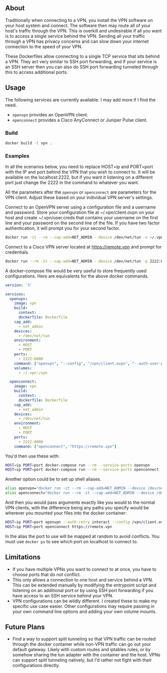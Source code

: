 
## About

Traditionally when connecting to a VPN, you install the VPN software on your host system and connect. The software then may route all of your host's traffic through the VPN. This is overkill and undesirable if all you want is to access a single service behind the VPN. Sending all your traffic through a VPN has privacy concerns and can slow down your internet connection to the speed of your VPN.

These Dockerfiles allow connecting to a single TCP service that sits behind a VPN. They act very similar to SSH port forwarding, and if your service is an SSH server then you can also do SSH port forwarding tunneled through this to access additional ports.

## Usage

The following services are currently available. I may add more if I find the need.
- `openvpn` provides an OpenVPN client.
- `openconnect` provides a Cisco AnyConnect or Juniper Pulse client.

### Build
```bash
docker build -t vpn .
```

### Examples
In all the scenarios below, you need to replace HOST=ip and PORT=port with the IP and port behind the VPN that you wish to connect to. It will be available on the localhost:2222, but if you want it listening on a different port just change the 2222 in the command to whatever you want.

All the parameters after the `openvpn` or `openconnect` are parameters for the VPN client. Adjust these based on your individual VPN server's settings.

Connect to an OpenVPN server using a configuration file and a username and password. Store your configuration file at ~/.vpn/client.ovpn on your host and create ~/.vpn/user.creds that contains your username on the first line and your password on the second line of the file. If you have two factor authentication, it will prompt you for your second factor.
```bash
docker run -it --rm --cap-add=NET_ADMIN --device /dev/net/tun -v ~/.vpn:/vpn -p 2222:8000 -e HOST=ip -e PORT=port vpn openvpn --auth-retry interact --config /vpn/client.ovpn --auth-user-pass /vpn/user.creds
```

Connect to a Cisco VPN server located at https://remote.vpn and prompt for credentials.
```bash
docker run --rm -it --cap-add=NET_ADMIN --device /dev/net/tun -p 2222:8000 -e HOST=ip -e PORT=port vpn openconnect https://remote.vpn
```

A docker-compose file would be very useful to store frequently used configurations. Here are equivalents for the above docker commands.
```yaml
version: '3'

services:
  openvpn:
    image: vpn
    build:
      context: .
      dockerfile: Dockerfile
    cap_add:
      - net_admin
    devices:
      - /dev/net/tun
    environment:
      - HOST
      - PORT
    ports:
      - 2222:8000
    command: ["openvpn", "--config", "/vpn/client.ovpn", "--auth-user-pass", "/vpn/user.creds", "--auth-retry", "interact"]
    volumes:
      - ~/.vpn:/vpn

  openconnect:
    image: vpn
    build:
      context: .
      dockerfile: Dockerfile
    cap_add:
      - net_admin
    devices:
      - /dev/net/tun
    environment:
      - HOST
      - PORT
    ports:
      - 2222:8000
    command: ["openconnect", "https://remote.vpn"]
```

You'd then use these with:
```bash
HOST=ip PORT=port docker-compose run --rm --service-ports openvpn
HOST=ip PORT=port docker-compose run --rm --service-ports openconnect
```

Another option could be to set up shell aliases.
```bash
alias openvpn="docker run -it --rm --cap-add=NET_ADMIN --device /dev/net/tun -v ~/.vpn:/vpn -P -e HOST=$HOST -e PORT=$PORT vpn openvpn"
alias openconnect="docker run --rm -it --cap-add=NET_ADMIN --device /dev/net/tun -P -e HOST=$HOST -e PORT=$PORT vpn openconnect"
```

And then you would pass arguments exactly like you would to the normal VPN clients, with the difference being any paths you specify would be wherever you mounted your files into the docker container:
```bash
HOST=ip PORT=port openvpn --auth-retry interact --config /vpn/client.ovpn --auth-user-pass /vpn/user.creds
HOST=ip PORT=port openconnect https://remote.vpn
```

In the alias the port to use will be mapped at random to avoid conflicts. You must use `docker ps` to see which port on localhost to connect to.

## Limitations
- If you have multiple VPNs you want to connect to at once, you have to choose ports that do not conflict.
- This only allows a connection to one host and service behind a VPN. This can be extended manually by modifying the entrypoint script and listening on an additional port or by using SSH port forwarding if you have access to an SSH service behind your VPN.
- VPN configurations can be wildly different. I created these to make my specific use case easier. Other configurations may require passing in your own command line options and adding your own volume mounts.

## Future Plans
- Find a way to support split tunneling so that VPN traffic can be routed through the docker container while non-VPN traffic can go out your default gateway. Likely with custom routes and iptables rules, or by somehow sharing the tun adapter with the container and the host. VPNs can support split tunneling natively, but I'd rather not fight with their configurations directly.
